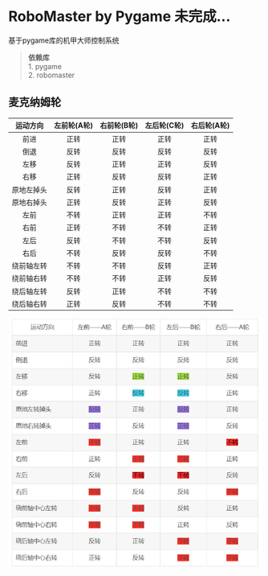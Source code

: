 # RoboMaster by Pygame 未完成...

基于pygame库的机甲大师控制系统

> **依赖库**  
	1. pygame  
	2. robomaster
## 麦克纳姆轮
| 运动方向 | 左前轮(A轮) | 右前轮(B轮) | 左后轮(C轮) | 右后轮(A轮) |
| :-------:| :----------: | :---------: | :---------: | :----------: |
|   前进   |    正转      |     正转    |    正转     |      正转    |
|   倒退   |    反转      |     反转    |    反转     |      反转    |
|   左移   |    反转      |     正转    |    正转     |      反转    |
|   右移   |    正转      |     反转    |    反转     |      正转    |
|原地左掉头|    反转      |     正转    |    反转     |      正转    |
|原地右掉头|    正转      |     反转    |    正转     |      反转    |
|   左前   |    不转      |     正转    |    正转     |      不转    |
|   右前   |    正转      |     不转    |    不转     |      正转    |
|   左后   |    反转      |     不转    |    不转     |      反转    |
|   右后   |    不转      |     反转    |    反转     |      不转    |
|绕前轴左转|    不转      |     不转    |    反转     |      正转    |
|绕前轴右转|    不转      |     不转    |    正转     |      反转    |
|绕后轴左转|    反转      |     正转    |    不转     |      不转    |
|绕后轴右转|    正转      |     反转    |    不转     |      不转    |
![麦克纳姆轮](https://raw.githubusercontent.com/QYANG0707/Robomaster/master/%E9%BA%A6%E5%85%8B%E7%BA%B3%E5%A7%86%E8%BD%AE.PNG)
